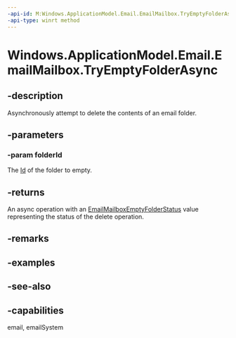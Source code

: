 ```yaml
---
-api-id: M:Windows.ApplicationModel.Email.EmailMailbox.TryEmptyFolderAsync(System.String)
-api-type: winrt method
---
```


<!-- Method syntax
public Windows.Foundation.IAsyncOperation<Windows.ApplicationModel.Email.EmailMailboxEmptyFolderStatus> TryEmptyFolderAsync(System.String folderId)
-->

# Windows.ApplicationModel.Email.EmailMailbox.TryEmptyFolderAsync

## -description
Asynchronously attempt to delete the contents of an email folder.

## -parameters
### -param folderId
The [Id](emailfolder_id.md) of the folder to empty.

## -returns
An async operation with an [EmailMailboxEmptyFolderStatus](emailmailboxemptyfolderstatus.md) value representing the status of the delete operation.

## -remarks

## -examples

## -see-also

## -capabilities
email, emailSystem
